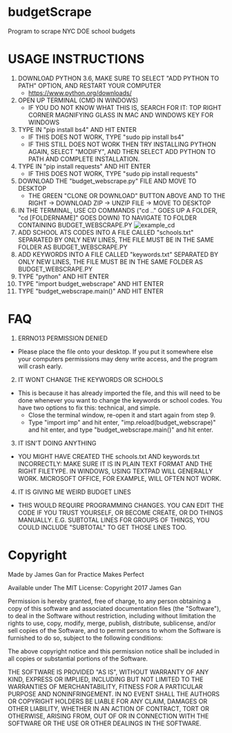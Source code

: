 # budgetScrape
Program to scrape NYC DOE school budgets

#
# USAGE INSTRUCTIONS
1. DOWNLOAD PYTHON 3.6, MAKE SURE TO SELECT "ADD PYTHON TO PATH" OPTION, AND RESTART YOUR COMPUTER
	* https://www.python.org/downloads/
2. OPEN UP TERMINAL (CMD IN WINDOWS)
	* IF YOU DO NOT KNOW WHAT THIS IS, SEARCH FOR IT: TOP RIGHT CORNER MAGNIFYING GLASS IN MAC AND WINDOWS KEY FOR WINDOWS
3. TYPE IN "pip install bs4" AND HIT ENTER
	* IF THIS DOES NOT WORK, TYPE "sudo pip install bs4"
	* IF THIS STILL DOES NOT WORK THEN TRY INSTALLING PYTHON AGAIN, SELECT "MODIFY", AND THEN SELECT ADD PYTHON TO PATH AND COMPLETE INSTALLATION.
4. TYPE IN "pip install requests" AND HIT ENTER
	* IF THIS DOES NOT WORK, TYPE "sudo pip install requests"
5. DOWNLOAD THE "budget_webscrape.py" FILE AND MOVE TO DESKTOP
	* THE GREEN "CLONE OR DOWNLOAD" BUTTON ABOVE AND TO THE RIGHT -> DOWNLOAD ZIP -> UNZIP FILE -> MOVE TO DESKTOP
6. IN THE TERMINAL, USE CD COMMANDS ("cd .." GOES UP A FOLDER, "cd [FOLDERNAME]" GOES DOWN) TO NAVIGATE TO FOLDER CONTAINING BUDGET_WEBSCRAPE.PY
	![example_cd](https://user-images.githubusercontent.com/8934469/28842126-7634234e-76ca-11e7-9d98-619bcfae4362.png)
7. ADD SCHOOL ATS CODES INTO A FILE CALLED "schools.txt" SEPARATED BY ONLY NEW LINES, THE FILE MUST BE IN THE SAME FOLDER AS BUDGET_WEBSCRAPE.PY
8. ADD KEYWORDS INTO A FILE CALLED "keywords.txt" SEPARATED BY ONLY NEW LINES, THE FILE MUST BE IN THE SAME FOLDER AS BUDGET_WEBSCRAPE.PY
9. TYPE "python" AND HIT ENTER
10. TYPE "import budget_webscrape" AND HIT ENTER
11. TYPE "budget_webscrape.main()" AND HIT ENTER

#
# FAQ
1. ERRNO13 PERMISSION DENIED
* Please place the file onto your desktop. If you put it somewhere else your computers permissions may deny write access, and the program will crash early.

2. IT WONT CHANGE THE KEYWORDS OR SCHOOLS
* This is because it has already imported the file, and this will need to be done whenever you want to change the keywords or school codes. You have two options to fix this: technical, and simple.
	* Close the terminal window, re-open it and start again from step 9.
	* Type "import imp" and hit enter,
	"imp.reload(budget_webscrape)" and hit enter,
	and type "budget_webscrape.main()" and hit enter.
	
3. IT ISN'T DOING ANYTHING
* YOU MIGHT HAVE CREATED THE schools.txt AND keywords.txt INCORRECTLY: MAKE SURE IT IS IN PLAIN TEXT FORMAT AND THE RIGHT FILETYPE. IN WINDOWS, USING TEXTPAD WILL GENERALLY WORK. MICROSOFT OFFICE, FOR EXAMPLE, WILL OFTEN NOT WORK.

4. IT IS GIVING ME WEIRD BUDGET LINES
* THIS WOULD REQUIRE PROGRAMMING CHANGES. YOU CAN EDIT THE CODE IF YOU TRUST YOURSELF, OR BECOME CREATE, OR DO THINGS MANUALLY. E.G. SUBTOTAL LINES FOR GROUPS OF THINGS, YOU COULD INCLUDE "SUBTOTAL" TO GET THOSE LINES TOO.
#
# Copyright
Made by James Gan for Practice Makes Perfect

Available under The MIT License:
Copyright 2017 James Gan

Permission is hereby granted, free of charge, to any person obtaining a copy
of this software and associated documentation files (the "Software"), to deal
in the Software without restriction, including without limitation the rights to
use, copy, modify, merge, publish, distribute, sublicense, and/or sell copies of
the Software, and to permit persons to whom the Software is furnished to do so,
subject to the following conditions:

The above copyright notice and this permission notice shall be included in all
copies or substantial portions of the Software.

THE SOFTWARE IS PROVIDED "AS IS", WITHOUT WARRANTY OF ANY KIND, EXPRESS OR
IMPLIED, INCLUDING BUT NOT LIMITED TO THE WARRANTIES OF MERCHANTABILITY,
FITNESS FOR A PARTICULAR PURPOSE AND NONINFRINGEMENT. IN NO EVENT SHALL THE
AUTHORS OR COPYRIGHT HOLDERS BE LIABLE FOR ANY CLAIM, DAMAGES OR OTHER LIABILITY,
WHETHER IN AN ACTION OF CONTRACT, TORT OR OTHERWISE, ARISING FROM, OUT OF OR IN
CONNECTION WITH THE SOFTWARE OR THE USE OR OTHER DEALINGS IN THE SOFTWARE.
